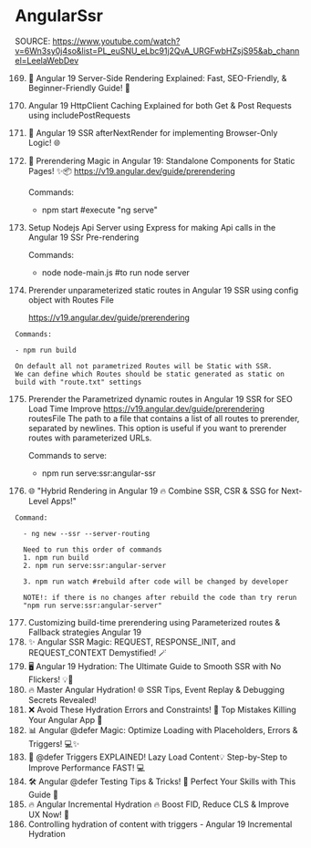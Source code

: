 # AngularSsr

SOURCE: https://www.youtube.com/watch?v=6Wn3sy0j4so&list=PL_euSNU_eLbc91j2QvA_URGFwbHZsjS95&ab_channel=LeelaWebDev

169. 🌟 Angular 19 Server-Side Rendering Explained: Fast, SEO-Friendly, & Beginner-Friendly Guide! 🚀
170. Angular 19 HttpClient Caching Explained for both Get & Post Requests using includePostRequests
171. 🚀 Angular 19 SSR afterNextRender for implementing Browser-Only Logic! 🌐
172. 🎯 Prerendering Magic in Angular 19: Standalone Components for Static Pages! ✨📦
     https://v19.angular.dev/guide/prerendering

     Commands:

     - npm start #execute "ng serve"

173. Setup Nodejs Api Server using Express for making Api calls in the Angular 19 SSr Pre-rendering

     Commands:

     - node node-main.js #to run node server

174. Prerender unparameterized static routes in Angular 19 SSR using config object with Routes File

     https://v19.angular.dev/guide/prerendering


    Commands:

    - npm run build

    On default all not parametrized Routes will be Static with SSR.
    We can define which Routes should be static generated as static on build with "route.txt" settings

175. Prerender the Parametrized dynamic routes in Angular 19 SSR for SEO Load Time Improve
     https://v19.angular.dev/guide/prerendering
     routesFile The path to a file that contains a list of all routes to prerender, separated by newlines. This option is useful if you want to prerender routes with parameterized URLs.

     Commands to serve:

     - npm run serve:ssr:angular-ssr

176. 🌐 "Hybrid Rendering in Angular 19 🔥 Combine SSR, CSR & SSG for Next-Level Apps!"


    Command:

      - ng new --ssr --server-routing

      Need to run this order of commands
      1. npm run build
      2. npm run serve:ssr:angular-server

      3. npm run watch #rebuild after code will be changed by developer

      NOTE!: if there is no changes after rebuild the code than try rerun
      "npm run serve:ssr:angular-server"

177. Customizing build-time prerendering using Parameterized routes & Fallback strategies Angular 19
178. ✨ Angular SSR Magic: REQUEST, RESPONSE_INIT, and REQUEST_CONTEXT Demystified! 🪄
179. 🖥️ Angular 19 Hydration: The Ultimate Guide to Smooth SSR with No Flickers! 💡🚀
180. 🔥 Master Angular Hydration! 🌐 SSR Tips, Event Replay & Debugging Secrets Revealed!
181. ❌ Avoid These Hydration Errors and Constraints! 🛑 Top Mistakes Killing Your Angular App 🚨
182. 📊 Angular @defer Magic: Optimize Loading with Placeholders, Errors & Triggers! 💻✨
183. 🎯 @defer Triggers EXPLAINED! Lazy Load Content💡 Step-by-Step to Improve Performance FAST! 💻
184. 🛠️ Angular @defer Testing Tips & Tricks! 🎯 Perfect Your Skills with This Guide 🚀
185. 🔥 Angular Incremental Hydration 🔥 Boost FID, Reduce CLS & Improve UX Now! 🚀
186. Controlling hydration of content with triggers - Angular 19 Incremental Hydration
